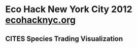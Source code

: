 Eco Hack New York City 2012 [ecohacknyc.org](http://www.ecohacknyc.org/ "Eco Hack NYC 2012")
====================

CITES Species Trading Visualization
------------------

